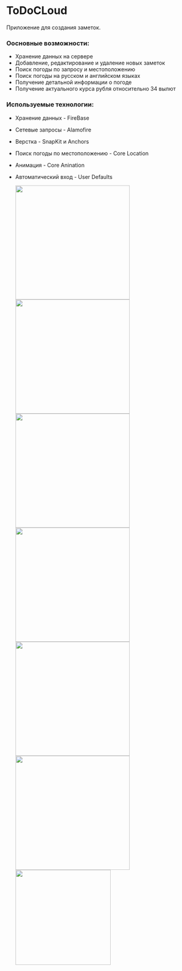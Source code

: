 # ToDoCLoud
Приложение для создания заметок.

### **Оосновные возможности:**
+ Хранение данных на сервере
+ Добавление, редактирование и удаление новых заметок
+ Поиск погоды по запросу и местоположению
+ Поиск погоды на русском и английском языках
+ Получение детальной информации о погоде
+ Получение актуального курса рубля относительно 34 вылют

### **Используемые технологии:**
+ Хранение данных - FireBase 
+ Сетевые запросы - Alamofire
+ Верстка - SnapKit и Anchors
+ Поиск погоды по местоположению - Core Location
+ Анимация - Core Anination
+ Автоматический вход - User Defaults 

    <img src="https://media.giphy.com/media/YkxRJ9H0dH1PN4frpv/giphy.gif" width="300">
    <img src="https://media.giphy.com/media/670j7g7pywjgIvvtpj/giphy.gif" width="300">
    <img src="https://media.giphy.com/media/vNd5RiNqpjcFwsuhAA/giphy.gif" width="300">

    <img src="https://media.giphy.com/media/ma7Xw5CjThNtiWjMId/giphy.gif" width="300">
    <img src="https://media.giphy.com/media/DCLUQk6BHWhGKCKaht/giphy.gif" width="300">
    <img src="https://media.giphy.com/media/IdPcWYiYuBAU9wa2Bd/giphy.gif" width="300"> 
    <img src="https://media.giphy.com/media/f76V4roB7cQVomP2H6/giphy.gif" width="250">
    
